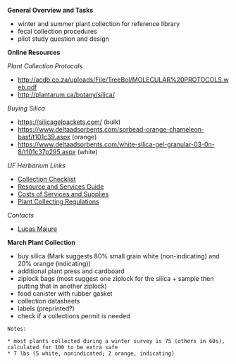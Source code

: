 **General Overview and Tasks**

  * winter and summer plant collection for reference library
  * fecal collection procedures
  * pilot study question and design

**Online Resources**

_Plant Collection Protocals_
  * http://acdb.co.za/uploads/File/TreeBol/MOLECULAR%20PROTOCOLS.web.pdf
  * http://plantarum.ca/botany/silica/

_Buying Silica_
  * https://silicagelpackets.com/ (bulk)
  * https://www.deltaadsorbents.com/sorbead-orange-chameleon-basf/t101c39.aspx (orange)
  * https://www.deltaadsorbents.com/white-silica-gel-granular-03-0n-8/t101c37p295.aspx (white)

_UF Herbarium Links_
  * [Collection Checklist](http://www.flmnh.ufl.edu/herbarium/policy/FLASAcquisitionChecklist.htm)
  * [Resource and Services Guide](http://www.flmnh.ufl.edu/herbarium/policy/HerbariumResourcesandServicesGuide.htm)
  * [Costs of Services and Supplies](http://www.flmnh.ufl.edu/herbarium/acct/flascostofservices.htm)
  * [Plant Collecting Regulations](http://www.flmnh.ufl.edu/herbarium/collperm/)

_Contacts_
  * [Lucas Majure](https://www.dbg.org/biologist-new-world-succulents)

**March Plant Collection**

  * buy silica (Mark suggests 80% small grain white (non-indicating) and 20% orange (indicating))
  * additional plant press and cardboard
  * ziplock bags (most suggest one ziplock for the silica + sample then putting that in another ziplock)
  * food canister with rubber gasket
  * collection datasheets
  * labels (preprinted?)
  * check if a collections permit is needed

~~~~~~~~~~~~~~~~~~~~~~
Notes:

* most plants collected during a winter survey is 75 (others in 60s), calculated for 100 to be extra safe
* 7 lbs (5 white, nonindicated; 2 orange, indicating)